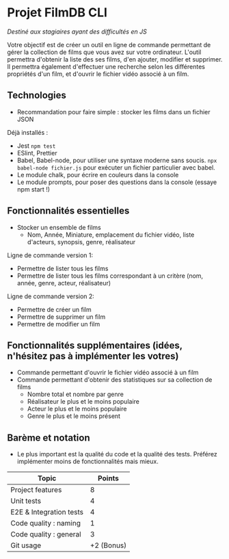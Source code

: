 # Projet FilmDB CLI

_Destiné aux stagiaires ayant des difficultés en JS_

Votre objectif est de créer un outil en ligne de commande permettant de gérer la collection de films que vous avez sur votre ordinateur.
L'outil permettra d'obtenir la liste des ses films, d'en ajouter, modifier et supprimer.
Il permettra également d'effectuer une recherche selon les différentes propriétés d'un film, et d'ouvrir le fichier vidéo associé à un film.

## Technologies

- Recommandation pour faire simple : stocker les films dans un fichier JSON

Déjà installés :

- Jest `npm test`
- ESlint, Prettier
- Babel, Babel-node, pour utiliser une syntaxe moderne sans soucis. `npx babel-node fichier.js` pour exécuter un fichier particulier avec babel.
- Le module chalk, pour écrire en couleurs dans la console
- Le module prompts, pour poser des questions dans la console (essaye npm start !)

## Fonctionnalités essentielles

- Stocker un ensemble de films
  - Nom, Année, Miniature, emplacement du fichier vidéo, liste d'acteurs, synopsis, genre, réalisateur

Ligne de commande version 1:

- Permettre de lister tous les films
- Permettre de lister tous les films correspondant à un critère (nom, année, genre, acteur, réalisateur)

Ligne de commande version 2:

- Permettre de créer un film
- Permettre de supprimer un film
- Permettre de modifier un film

## Fonctionnalités supplémentaires (idées, n'hésitez pas à implémenter les votres)

- Commande permettant d'ouvrir le fichier vidéo associé à un film
- Commande permettant d'obtenir des statistiques sur sa collection de films
  - Nombre total et nombre par genre
  - Réalisateur le plus et le moins populaire
  - Acteur le plus et le moins populaire
  - Genre le plus et le moins présent

## Barème et notation

- Le plus important est la qualité du code et la qualité des tests. Préférez implémenter moins de fonctionnalités mais mieux.

| Topic                   | Points     |
| ----------------------- | ---------- |
| Project features        | 8          |
| Unit tests              | 4          |
| E2E & Integration tests | 4          |
| Code quality : naming   | 1          |
| Code quality : general  | 3          |
| Git usage               | +2 (Bonus) |
